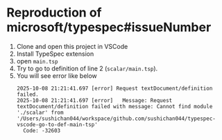 # Reproduction of microsoft/typespec#issueNumber

1. Clone and open this project in VSCode
2. Install TypeSpec extension
3. open `main.tsp`
4. Try to go to definition of line 2 (`scalar/main.tsp`).
5. You will see error like below
    ```plaintext
    2025-10-08 21:21:41.697 [error] Request textDocument/definition failed.
    2025-10-08 21:21:41.697 [error]   Message: Request textDocument/definition failed with message: Cannot find module './scalar' from '/Users/sushichan044/workspace/github.com/sushichan044/typespec-vscode-go-to-def-main-tsp'
      Code: -32603 
    ```
